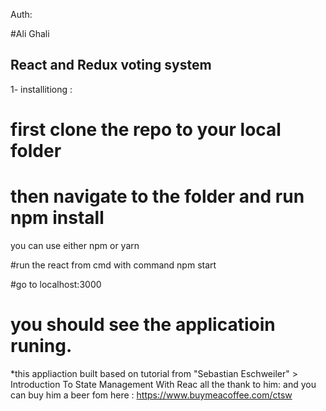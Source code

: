 Auth: 

#Ali Ghali

## React and Redux voting system 
1- installitiong : 
# first clone the repo to your local folder
# then navigate to the folder and run npm install
you can use either npm or yarn 

#run the react from cmd with command npm start 

#go to localhost:3000 

# you should see the applicatioin runing.


*this appliaction built based on tutorial from "Sebastian Eschweiler" > Introduction To State Management With Reac
all the thank to him: and you can buy him a beer fom here : https://www.buymeacoffee.com/ctsw
